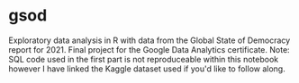 # gsod

Exploratory data analysis in R with data from the Global State of Democracy report for 2021.
Final project for the Google Data Analytics certificate.
Note: SQL code used in the first part is not reproduceable within this notebook however I have linked the Kaggle dataset used if you'd like to follow along.
